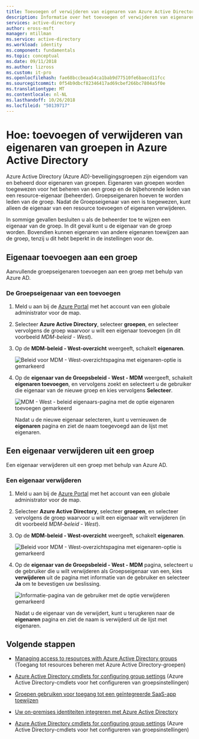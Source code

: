 ```yaml
---
title: Toevoegen of verwijderen van eigenaren van Azure Active Directory-groepen | Microsoft Docs
description: Informatie over het toevoegen of verwijderen van eigenaren van groepen met behulp van Azure Active Directory.
services: active-directory
author: eross-msft
manager: mtillman
ms.service: active-directory
ms.workload: identity
ms.component: fundamentals
ms.topic: conceptual
ms.date: 09/11/2018
ms.author: lizross
ms.custom: it-pro
ms.openlocfilehash: fae68bccbeaa54ca1bab9d77510fe6baecd11fcc
ms.sourcegitcommit: 0f54b9dbcf82346417ad69cbef266bc7804a5f0e
ms.translationtype: MT
ms.contentlocale: nl-NL
ms.lasthandoff: 10/26/2018
ms.locfileid: "50139717"
---
```

# <a name="how-to-add-or-remove-group-owners-in-azure-active-directory"></a>Hoe: toevoegen of verwijderen van eigenaren van groepen in Azure Active Directory
Azure Active Directory (Azure AD)-beveiligingsgroepen zijn eigendom van en beheerd door eigenaren van groepen. Eigenaren van groepen worden toegewezen voor het beheren van een groep en de bijbehorende leden van een resource-eigenaar (beheerder). Groepseigenaren hoeven te worden leden van de groep. Nadat de Groepseigenaar van een is toegewezen, kunt alleen de eigenaar van een resource toevoegen of eigenaren verwijderen.

In sommige gevallen besluiten u als de beheerder toe te wijzen een eigenaar van de groep. In dit geval kunt u de eigenaar van de groep worden. Bovendien kunnen eigenaren van andere eigenaren toewijzen aan de groep, tenzij u dit hebt beperkt in de instellingen voor de.

## <a name="add-an-owner-to-a-group"></a>Eigenaar toevoegen aan een groep
Aanvullende groepseigenaren toevoegen aan een groep met behulp van Azure AD.

### <a name="to-add-a-group-owner"></a>De Groepseigenaar van een toevoegen
1. Meld u aan bij de [Azure Portal](https://portal.azure.com) met het account van een globale administrator voor de map.

2. Selecteer **Azure Active Directory**, selecteer **groepen**, en selecteer vervolgens de groep waarvoor u wilt een eigenaar toevoegen (in dit voorbeeld *MDM-beleid - West*).

3. Op de **MDM-beleid - West-overzicht** weergeeft, schakelt **eigenaren**.

    ![Beleid voor MDM - West-overzichtspagina met eigenaren-optie is gemarkeerd](media/active-directory-accessmanagement-managing-group-owners/add-owners-option-overview-blade.png)

4. Op de **eigenaar van de Groepsbeleid - West - MDM** weergeeft, schakelt **eigenaren toevoegen**, en vervolgens zoekt en selecteert u de gebruiker die eigenaar van de nieuwe groep en kies vervolgens **Selecteer**.

    ![MDM - West - beleid eigenaars-pagina met de optie eigenaren toevoegen gemarkeerd](media/active-directory-accessmanagement-managing-group-owners/add-owners-owners-blade.png)

    Nadat u de nieuwe eigenaar selecteren, kunt u vernieuwen de **eigenaren** pagina en ziet de naam toegevoegd aan de lijst met eigenaren.

## <a name="remove-an-owner-from-a-group"></a>Een eigenaar verwijderen uit een groep
Een eigenaar verwijderen uit een groep met behulp van Azure AD.

### <a name="to-remove-an-owner"></a>Een eigenaar verwijderen
1. Meld u aan bij de [Azure Portal](https://portal.azure.com) met het account van een globale administrator voor de map.

2. Selecteer **Azure Active Directory**, selecteer **groepen**, en selecteer vervolgens de groep waarvoor u wilt een eigenaar wilt verwijderen (in dit voorbeeld *MDM-beleid - West*).

3. Op de **MDM-beleid - West-overzicht** weergeeft, schakelt **eigenaren**.

    ![Beleid voor MDM - West-overzichtspagina met eigenaren-optie is gemarkeerd](media/active-directory-accessmanagement-managing-group-owners/remove-owners-option-overview-blade.png)

4. Op de **eigenaar van de Groepsbeleid - West - MDM** pagina, selecteert u de gebruiker die u wilt verwijderen als Groepseigenaar van een, kies **verwijderen** uit de pagina met informatie van de gebruiker en selecteer **Ja** om te bevestigen uw beslissing.

    ![Informatie-pagina van de gebruiker met de optie verwijderen gemarkeerd](media/active-directory-accessmanagement-managing-group-owners/remove-owner-info-blade.png)

    Nadat u de eigenaar van de verwijdert, kunt u terugkeren naar de **eigenaren** pagina en ziet de naam is verwijderd uit de lijst met eigenaren.

## <a name="next-steps"></a>Volgende stappen
- [Managing access to resources with Azure Active Directory groups](active-directory-manage-groups.md) (Toegang tot resources beheren met Azure Active Directory-groepen)

- [Azure Active Directory cmdlets for configuring group settings](../users-groups-roles/groups-settings-cmdlets.md) (Azure Active Directory-cmdlets voor het configureren van groepsinstellingen)

- [Groepen gebruiken voor toegang tot een geïntegreerde SaaS-app toewijzen](../users-groups-roles/groups-saasapps.md)

- [Uw on-premises identiteiten integreren met Azure Active Directory](../hybrid/whatis-hybrid-identity.md)

- [Azure Active Directory cmdlets for configuring group settings](../users-groups-roles/groups-settings-v2-cmdlets.md) (Azure Active Directory-cmdlets voor het configureren van groepsinstellingen)
